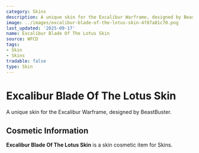 ```yaml
---
category: Skins
description: A unique skin for the Excalibur Warframe, designed by BeastBuster.
image: ../images/excalibur-blade-of-the-lotus-skin-4f87a81c70.png
last_updated: '2025-09-17'
name: Excalibur Blade Of The Lotus Skin
source: WFCD
tags:
- Skin
- Skins
tradable: false
type: Skin
---
```


# Excalibur Blade Of The Lotus Skin

A unique skin for the Excalibur Warframe, designed by BeastBuster.

## Cosmetic Information

**Excalibur Blade Of The Lotus Skin** is a skin cosmetic item for Skins.


